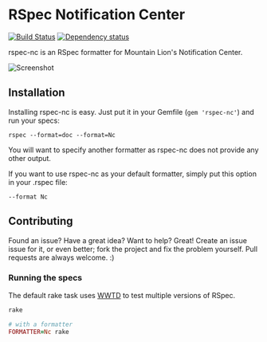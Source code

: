 RSpec Notification Center
=========================

[![Build Status](https://img.shields.io/travis/twe4ked/rspec-nc.svg?style=flat-square)](https://travis-ci.org/twe4ked/rspec-nc)
[![Dependency status](https://img.shields.io/gemnasium/twe4ked/rspec-nc.svg?style=flat-square)](https://gemnasium.com/twe4ked/rspec-nc)

rspec-nc is an RSpec formatter for Mountain Lion's Notification Center.

![Screenshot](http://twe4ked.github.io/rspec-nc/rspec-nc.jpg)

Installation
------------

Installing rspec-nc is easy.
Just put it in your Gemfile (`gem 'rspec-nc'`) and run your specs:

```
rspec --format=doc --format=Nc
```

You will want to specify another formatter as rspec-nc does not provide any
other output.

If you want to use rspec-nc as your default formatter, simply put this option
in your .rspec file:

```
--format Nc
```

Contributing
------------

Found an issue? Have a great idea? Want to help? Great! Create an issue issue
for it, or even better; fork the project and fix the problem yourself. Pull
requests are always welcome. :)

### Running the specs

The default rake task uses [WWTD] to test multiple versions of RSpec.

``` ruby
rake

# with a formatter
FORMATTER=Nc rake
```

[WWTD]: https://github.com/grosser/wwtd
